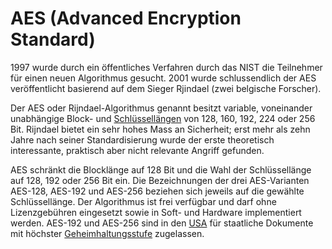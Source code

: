 # AES \(Advanced Encryption Standard\)

1997 wurde durch ein öffentliches Verfahren durch das NIST die Teilnehmer für einen neuen Algorithmus gesucht. 2001 wurde schlussendlich der AES veröffentlicht basierend auf dem Sieger Rjindael \(zwei belgische Forscher\).

Der AES oder Rijndael-Algorithmus genannt besitzt variable, voneinander unabhängige Block- und [Schlüssellängen](https://de.wikipedia.org/wiki/Schl%C3%BCssell%C3%A4nge) von 128, 160, 192, 224 oder 256 Bit. Rijndael bietet ein sehr hohes Mass an Sicherheit; erst mehr als zehn Jahre nach seiner Standardisierung wurde der erste theoretisch interessante, praktisch aber nicht relevante Angriff gefunden.

AES schränkt die Blocklänge auf 128 Bit und die Wahl der Schlüssellänge auf 128, 192 oder 256 Bit ein. Die Bezeichnungen der drei AES-Varianten AES-128, AES-192 und AES-256 beziehen sich jeweils auf die gewählte Schlüssellänge. Der Algorithmus ist frei verfügbar und darf ohne Lizenzgebühren eingesetzt sowie in Soft- und Hardware implementiert werden. AES-192 und AES-256 sind in den [USA](https://de.wikipedia.org/wiki/Vereinigte_Staaten) für staatliche Dokumente mit höchster [Geheimhaltungsstufe](https://de.wikipedia.org/wiki/Geheimhaltungsstufe) zugelassen.


